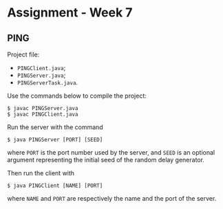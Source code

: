 Assignment - Week 7
===================

PING
----

Project file:

 - `PINGClient.java`;
 - `PINGServer.java`;
 - `PINGServerTask.java`.


Use the commands below to compile the project:

    $ javac PINGServer.java
    $ javac PINGClient.java

Run the server with the command

    $ java PINGServer [PORT] [SEED]

where `PORT` is the port number used by the server, and `SEED` is an optional
argument representing the initial seed of the random delay generator.

Then run the client with

    $ java PINGClient [NAME] [PORT]

where `NAME` and `PORT` are respectively the name and the port of the server.




